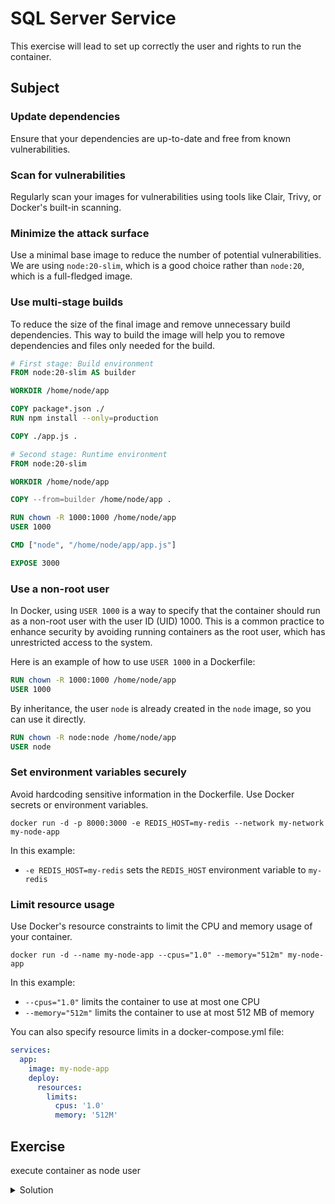 # SQL Server Service

This exercise will lead to set up correctly the user and rights to run the container. 

## Subject

### Update dependencies

Ensure that your dependencies are up-to-date and free from known vulnerabilities.

### Scan for vulnerabilities

Regularly scan your images for vulnerabilities using tools like Clair, Trivy, or Docker's built-in scanning.

### Minimize the attack surface

Use a minimal base image to reduce the number of potential vulnerabilities.
We are using `node:20-slim`, which is a good choice rather than `node:20`, which is a full-fledged image.

### Use multi-stage builds

To reduce the size of the final image and remove unnecessary build dependencies.
This way to build the image will help you to remove dependencies and files only needed for the build.

```Dockerfile
# First stage: Build environment
FROM node:20-slim AS builder

WORKDIR /home/node/app

COPY package*.json ./
RUN npm install --only=production

COPY ./app.js .

# Second stage: Runtime environment
FROM node:20-slim

WORKDIR /home/node/app

COPY --from=builder /home/node/app .

RUN chown -R 1000:1000 /home/node/app
USER 1000

CMD ["node", "/home/node/app/app.js"]

EXPOSE 3000
```

### Use a non-root user

In Docker, using `USER 1000` is a way to specify that the container should run as a non-root user with the user ID (UID) 1000.
This is a common practice to enhance security by avoiding running containers as the root user, which has unrestricted access to the system.

Here is an example of how to use `USER 1000` in a Dockerfile:

```Dockerfile
RUN chown -R 1000:1000 /home/node/app
USER 1000
```

By inheritance, the user `node` is already created in the `node` image, so you can use it directly.

```Dockerfile
RUN chown -R node:node /home/node/app
USER node
```

### Set environment variables securely

Avoid hardcoding sensitive information in the Dockerfile.
Use Docker secrets or environment variables.

```shell
docker run -d -p 8000:3000 -e REDIS_HOST=my-redis --network my-network my-node-app
```

In this example:

- `-e REDIS_HOST=my-redis` sets the `REDIS_HOST` environment variable to `my-redis`

### Limit resource usage

Use Docker's resource constraints to limit the CPU and memory usage of your container.

```shell
docker run -d --name my-node-app --cpus="1.0" --memory="512m" my-node-app
```

In this example:  
- `--cpus="1.0"` limits the container to use at most one CPU
- `--memory="512m"` limits the container to use at most 512 MB of memory

You can also specify resource limits in a docker-compose.yml file:

```yaml
services:
  app:
    image: my-node-app
    deploy:
      resources:
        limits:
          cpus: '1.0'
          memory: '512M'
```

## Exercise

execute container as node user

<details>
  <summary>Solution</summary>

```Dockerfile
FROM node:20-slim

WORKDIR /home/node/app

COPY ./app.js .
COPY package*.json .

RUN chown -R node:node /home/node/app
USER node

RUN npm install --only=production

CMD ["node", "/home/node/app/app.js"]

EXPOSE 3000
```

```shell
docker build . -t my-node-app --no-cache
docker run --rm --init -p 3000:3000 my-node-app
```

visit [http://localhost:3000](http://localhost:3000) to see the app running.

</details>
